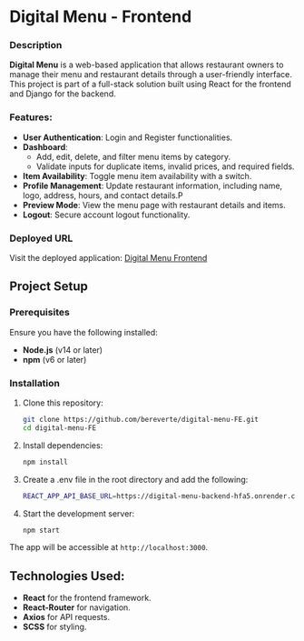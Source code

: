 # Digital Menu - Frontend

### Description
**Digital Menu** is a web-based application that allows restaurant owners to manage their menu and restaurant details through a user-friendly interface. This project is part of a full-stack solution built using React for the frontend and Django for the backend.

### Features:
- **User Authentication**: Login and Register functionalities.
- **Dashboard**:
  - Add, edit, delete, and filter menu items by category.
  - Validate inputs for duplicate items, invalid prices, and required fields.
- **Item Availability**: Toggle menu item availability with a switch.
- **Profile Management**: Update restaurant information, including name, logo, address, hours, and contact details.P
- **Preview Mode**: View the menu page with restaurant details and items.
- **Logout**: Secure account logout functionality.

### Deployed URL

Visit the deployed application: [Digital Menu Frontend](https://digitalmenu-khaki.vercel.app)

## Project Setup

### Prerequisites

Ensure you have the following installed:

- **Node.js** (v14 or later)
- **npm** (v6 or later)

### Installation

1. Clone this repository:
   ```bash
   git clone https://github.com/bereverte/digital-menu-FE.git
   cd digital-menu-FE

2. Install dependencies:
   ```bash
   npm install

3. Create a .env file in the root directory and add the following:
   ```bash
   REACT_APP_API_BASE_URL=https://digital-menu-backend-hfa5.onrender.com  # Use http://localhost:8000 for local backend development

4. Start the development server:
   ```bash
   npm start

The app will be accessible at `http://localhost:3000`.

## Technologies Used:

- **React** for the frontend framework.
- **React-Router** for navigation.
- **Axios** for API requests.
- **SCSS** for styling.

